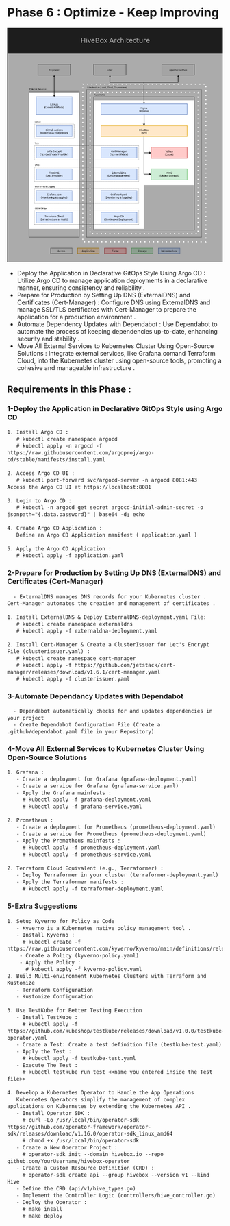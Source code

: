 # Phase 6 : Optimize - Keep Improving

![Project Logo](https://github.com/JemyYousef/HiveBox-Scalable-RESTful-API-for-Beekeepers/blob/main/assets/Phase6.png)

- Deploy the Application in Declarative GitOps Style Using Argo CD : Utilize Argo CD to manage application deployments in a declarative manner, ensuring consistency and reliability .
- Prepare for Production by Setting Up DNS (ExternalDNS) and Certificates (Cert-Manager) : Configure DNS using ExternalDNS and manage SSL/TLS certificates with Cert-Manager to prepare the application for a production environment .
- Automate Dependency Updates with Dependabot : Use Dependabot to automate the process of keeping dependencies up-to-date, enhancing security and stability .
- Move All External Services to Kubernetes Cluster Using Open-Source Solutions : Integrate external services, like Grafana.comand Terraform Cloud, into the Kubernetes cluster using open-source tools, promoting a cohesive and manageable infrastructure .


## Requirements in this Phase : 

### 1-Deploy the Application in Declarative GitOps Style using Argo CD

    1. Install Argo CD :
       # kubectl create namespace argocd
       # kubectl apply -n argocd -f https://raw.githubusercontent.com/argoproj/argo-cd/stable/manifests/install.yaml

    2. Access Argo CD UI :
       # kubectl port-forward svc/argocd-server -n argocd 8081:443
    Access the Argo CD UI at https://localhost:8081

    3. Login to Argo CD :
       # kubectl -n argocd get secret argocd-initial-admin-secret -o jsonpath="{.data.password}" | base64 -d; echo
    
    4. Create Argo CD Application :
       Define an Argo CD Application manifest ( application.yaml )
    
    5. Apply the Argo CD Application :
       # kubectl apply -f application.yaml

### 2-Prepare for Production by Setting Up DNS (ExternalDNS) and Certificates (Cert-Manager)
      - ExternalDNS manages DNS records for your Kubernetes cluster . Cert-Manager automates the creation and management of certificates .
    
    1. Install ExternalDNS & Deploy ExternalDNS-deployment.yaml File:
       # kubectl create namespace externaldns
       # kubectl apply -f externaldna-deployment.yaml

    2. Install Cert-Manager & Create a ClusterIssuer for Let's Encrypt File (clusterissuer.yaml) :
       # kubectl create namespace cert-manager
       # kubectl apply -f https://github.com/jetstack/cert-manager/releases/download/v1.6.1/cert-manager.yaml
       # kubectl apply -f clusterissuer.yaml

### 3-Automate Dependancy Updates with Dependabot
      - Dependabot automatically checks for and updates dependencies in your project 
      - Create Dependabot Configuration File (Create a .github/dependabot.yaml file in your Repository)

### 4-Move All External Services to Kubernetes Cluster Using Open-Source Solutions
    1. Grafana :
       - Create a deployment for Grafana (grafana-deployment.yaml)
       - Create a service for Grafana (grafana-service.yaml)
       - Apply the Grafana mainfests :
         # kubectl apply -f grafana-deployment.yaml
         # kubectl apply -f grafana-service.yaml

    2. Prometheus :
       - Create a deployment for Prometheus (prometheus-deployment.yaml)
       - Create a service for Prometheus (prometheus-deployment.yaml)
       - Apply the Prometheus mainfests :
         # kubectl apply -f prometheus-deployment.yaml
         # kubectl apply -f prometheus-service.yaml

    2. Terraform Cloud Equivalent (e.g., Terraformer) :
       - Deploy Terraformer in your cluster (terraformer-deployment.yaml)
       - Apply the Terraformer manifests :
         # kubectl apply -f terraformer-deployment.yaml

### 5-Extra Suggestions
    1. Setup Kyverno for Policy as Code
       - Kyverno is a Kubernetes native policy management tool .
       - Install Kyverno :
         # kubectl create -f https://raw.githubusercontent.com/kyverno/kyverno/main/definitions/release/install.yaml
        - Create a Policy (kyverno-policy.yaml)
        - Apply the Policy :
          # kubectl apply -f kyverno-policy.yaml
    2. Build Multi-environment Kubernetes Clusters with Terraform and Kustomize
       - Terraform Configuration 
       - Kustomize Configuration

    3. Use TestKube for Better Testing Execution
       - Install TestKube :
         # kubectl apply -f https://github.com/kubeshop/testkube/releases/download/v1.0.0/testkube-operator.yaml
       - Create a Test: Create a test definition file (testkube-test.yaml)
       - Apply the Test :
         # kubectl apply -f testkube-test.yaml
       - Execute The Test :
         # kubectl testkube run test <<name you entered inside the Test file>>

    4. Develop a Kubernetes Operator to Handle the App Operations
       Kubernetes Operators simplify the management of complex applications on Kubernetes by extending the Kubernetes API .
       - Install Operator SDK :
         # curl -Lo /usr/local/bin/operator-sdk https://github.com/operator-framework/operator-sdk/releases/download/v1.16.0/operator-sdk_linux_amd64
         # chmod +x /usr/local/bin/operator-sdk
       - Create a New Operator Project :
         # operator-sdk init --domain hivebox.io --repo github.com/YourUsername/hivebox-operator
       - Create a Custom Resource Definition (CRD) :
         # operator-sdk create api --group hivebox --version v1 --kind Hive
       - Define the CRD (api/v1/hive_types.go) 
       - Implement the Controller Logic (controllers/hive_controller.go)  
       - Deploy the Operator :
         # make insall
         # make deploy







